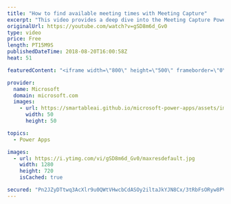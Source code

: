 ```yaml
---
title: "How to find available meeting times with Meeting Capture"
excerpt: "This video provides a deep dive into the Meeting Capture PowerApps sample template. Learn how to find available meeting times for all meeting attendees when building in the Meeting Capture app.  Learn more: https://powerapps.microsoft.com/en-us/blog/capture-meetings-notes-like-a-pro/"
originalUrl: https://youtube.com/watch?v=gSD8m6d_Gv0
type: video
price: Free
length: PT15M9S
publishedDateTime: 2018-08-20T16:00:58Z
heat: 51

featuredContent: "<iframe width=\"800\" height=\"500\" frameborder=\"0\" src=\"https://www.youtube.com/embed/gSD8m6d_Gv0\" allow=\"accelerometer; autoplay; encrypted-media; gyroscope; picture-in-picture\" allowfullscreen></iframe>"

provider:
  name: Microsoft
  domain: microsoft.com
  images:
    - url: https://smartableai.github.io/microsoft-power-apps/assets/images/organizations/microsoft.com-50x50.jpg
      width: 50
      height: 50

topics:
  - Power Apps

images:
  - url: https://i.ytimg.com/vi/gSD8m6d_Gv0/maxresdefault.jpg
    width: 1280
    height: 720
    isCached: true

secured: "Pn2JZyDTtwq3AcXlr9u0QWtVHwcbCdASOy2iltaJkYJN8Cx/3tRbFsORyw8PV2jB70ks0uLWrYM5TeOcLPwsMoaiwlshqkvARebnTbNvWS3piGQ3AOAr+IQIXRM7MzWD6EJZjLzJ+FrrTIFD7z+n2/O+GjYwIV5BGTuXwn/hgyOldukZNd1txNo0YfMPbgsE35peUaRNn7AfmnWMcUh2Lr1PmPWjMgKVAGzjXpBEJcTZlVlMIIVB+tiky8696KxerabgpP5S8dswbeMSOgFOajDBsbHF0rNhIw4NQQ2diGSOfkrAyzGi1cLg7d82vpH0jt289x8F4ASYWQOOFZ4rd5GNmJCBjaXZcAeW2i7fep7y8BxwHfConBG6RaOAlt4+2JAFY6G9396cwgmr/e3A/X57Phm17E2VaK2IhJYiaSU=;e9msATb/9qyBGYbYiJ/cBw=="
---
```


